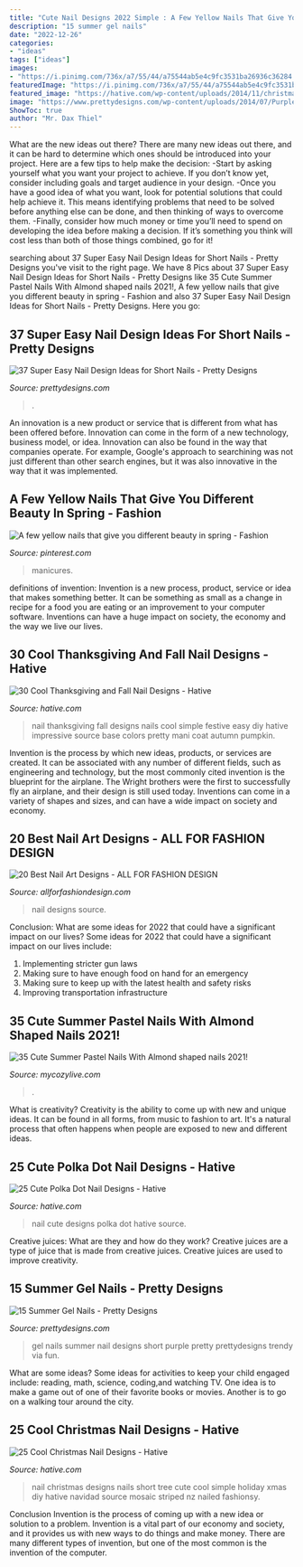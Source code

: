 ```yaml
---
title: "Cute Nail Designs 2022 Simple : A Few Yellow Nails That Give You Different Beauty In Spring"
description: "15 summer gel nails"
date: "2022-12-26"
categories:
- "ideas"
tags: ["ideas"]
images:
- "https://i.pinimg.com/736x/a7/55/44/a75544ab5e4c9fc3531ba26936c36284.jpg"
featuredImage: "https://i.pinimg.com/736x/a7/55/44/a75544ab5e4c9fc3531ba26936c36284.jpg"
featured_image: "https://hative.com/wp-content/uploads/2014/11/christmas-nail-designs/18-cool-christmas-nail-designs.jpg"
image: "https://www.prettydesigns.com/wp-content/uploads/2014/07/Purple-Gel-Nails.jpg"
ShowToc: true
author: "Mr. Dax Thiel"
---
```



What are the new ideas out there?
There are many new ideas out there, and it can be hard to determine which ones should be introduced into your project. Here are a few tips to help make the decision: 
-Start by asking yourself what you want your project to achieve. If you don’t know yet, consider including goals and target audience in your design.
-Once you have a good idea of what you want, look for potential solutions that could help achieve it. This means identifying problems that need to be solved before anything else can be done, and then thinking of ways to overcome them.
-Finally, consider how much money or time you’ll need to spend on developing the idea before making a decision. If it’s something you think will cost less than both of those things combined, go for it!

	

		
searching about 37 Super Easy Nail Design Ideas for Short Nails - Pretty Designs you've visit to the right page. We have 8 Pics about 37 Super Easy Nail Design Ideas for Short Nails - Pretty Designs like 35 Cute Summer Pastel Nails With Almond shaped nails 2021!, A few yellow nails that give you different beauty in spring - Fashion and also 37 Super Easy Nail Design Ideas for Short Nails - Pretty Designs. Here you go:
		
    
## 37 Super Easy Nail Design Ideas For Short Nails - Pretty Designs

<img loading=lazy src="http://www.prettydesigns.com/wp-content/uploads/2017/12/37-super-easy-nail-design-ideas-for-short-nails-12.jpg" onerror="this.onerror=null;this.src='https://tse1.mm.bing.net/th?id=OIP.Y8gWbrHom_LUkq-Zqdg1HgHaHa&amp;pid=15.1';" alt="37 Super Easy Nail Design Ideas for Short Nails - Pretty Designs">

_Source: prettydesigns.com_

>. 

	

An innovation is a new product or service that is different from what has been offered before. Innovation can come in the form of a new technology, business model, or idea. Innovation can also be found in the way that companies operate. For example, Google's approach to searchining was not just different than other search engines, but it was also innovative in the way that it was implemented.

    
## A Few Yellow Nails That Give You Different Beauty In Spring - Fashion

<img loading=lazy src="https://i.pinimg.com/736x/a7/55/44/a75544ab5e4c9fc3531ba26936c36284.jpg" onerror="this.onerror=null;this.src='https://tse1.mm.bing.net/th?id=OIP.2jsnvmBhZYlpo2c4g6G9uAHaLH&amp;pid=15.1';" alt="A few yellow nails that give you different beauty in spring - Fashion">

_Source: pinterest.com_

>manicures. 

	

definitions of invention:
Invention is a new process, product, service or idea that makes something better. It can be something as small as a change in recipe for a food you are eating or an improvement to your computer software. Inventions can have a huge impact on society, the economy and the way we live our lives.

    
## 30 Cool Thanksgiving And Fall Nail Designs - Hative

<img loading=lazy src="https://hative.com/wp-content/uploads/2014/11/thanksgiving-nail-designs/15-thanksgiving-and-fall-nail-designs.jpg" onerror="this.onerror=null;this.src='https://tse2.mm.bing.net/th?id=OIP.bVAgsciHFsigBCtoVky36AHaIF&amp;pid=15.1';" alt="30 Cool Thanksgiving and Fall Nail Designs - Hative">

_Source: hative.com_

>nail thanksgiving fall designs nails cool simple festive easy diy hative impressive source base colors pretty mani coat autumn pumpkin. 

	

Invention is the process by which new ideas, products, or services are created. It can be associated with any number of different fields, such as engineering and technology, but the most commonly cited invention is the blueprint for the airplane. The Wright brothers were the first to successfully fly an airplane, and their design is still used today. Inventions can come in a variety of shapes and sizes, and can have a wide impact on society and economy.

    
## 20 Best Nail Art Designs - ALL FOR FASHION DESIGN

<img loading=lazy src="https://allforfashiondesign.com/wp-content/uploads/2013/11/ma-2.jpg" onerror="this.onerror=null;this.src='https://tse1.mm.bing.net/th?id=OIP.cw5oXTHH_WSeZLmSYFGwIgHaK9&amp;pid=15.1';" alt="20 Best Nail Art Designs - ALL FOR FASHION DESIGN">

_Source: allforfashiondesign.com_

>nail designs source. 

	

Conclusion: What are some ideas for 2022 that could have a significant impact on our lives?
Some ideas for 2022 that could have a significant impact on our lives include: 
1. Implementing stricter gun laws 
2. Making sure to have enough food on hand for an emergency 
3. Making sure to keep up with the latest health and safety risks 
4. Improving transportation infrastructure 

    
## 35 Cute Summer Pastel Nails With Almond Shaped Nails 2021!

<img loading=lazy src="https://mycozylive.com/wp-content/uploads/2021/04/82-683x1024.jpg" onerror="this.onerror=null;this.src='https://tse4.mm.bing.net/th?id=OIP.WZ8S7ZH_PYSPD1CLXSCK_AHaLG&amp;pid=15.1';" alt="35 Cute Summer Pastel Nails With Almond shaped nails 2021!">

_Source: mycozylive.com_

>. 

	

What is creativity?
Creativity is the ability to come up with new and unique ideas. It can be found in all forms, from music to fashion to art. It's a natural process that often happens when people are exposed to new and different ideas.

    
## 25 Cute Polka Dot Nail Designs - Hative

<img loading=lazy src="https://hative.com/wp-content/uploads/2014/11/polka-dot-nail-designs/10-cute-polka-dot-nail-designs.jpg" onerror="this.onerror=null;this.src='https://tse1.mm.bing.net/th?id=OIP.rUm0_XwE6LuNvn4OnaBMLQHaK3&amp;pid=15.1';" alt="25 Cute Polka Dot Nail Designs - Hative">

_Source: hative.com_

>nail cute designs polka dot hative source. 

	

Creative juices: What are they and how do they work?
Creative juices are a type of juice that is made from creative juices. Creative juices are used to improve creativity.

    
## 15 Summer Gel Nails - Pretty Designs

<img loading=lazy src="https://www.prettydesigns.com/wp-content/uploads/2014/07/Purple-Gel-Nails.jpg" onerror="this.onerror=null;this.src='https://tse1.mm.bing.net/th?id=OIP.kGSa3a0rzG0yfkgVcgRlnwHaJ6&amp;pid=15.1';" alt="15 Summer Gel Nails - Pretty Designs">

_Source: prettydesigns.com_

>gel nails summer nail designs short purple pretty prettydesigns trendy via fun. 

	

What are some ideas?
Some ideas for activities to keep your child engaged include: reading, math, science, coding,and watching TV. One idea is to make a game out of one of their favorite books or movies. Another is to go on a walking tour around the city.

    
## 25 Cool Christmas Nail Designs - Hative

<img loading=lazy src="https://hative.com/wp-content/uploads/2014/11/christmas-nail-designs/18-cool-christmas-nail-designs.jpg" onerror="this.onerror=null;this.src='https://tse3.mm.bing.net/th?id=OIP.CEC615-3Z9z-LlxS7Hd4lQHaF7&amp;pid=15.1';" alt="25 Cool Christmas Nail Designs - Hative">

_Source: hative.com_

>nail christmas designs nails short tree cute cool simple holiday xmas diy hative navidad source mosaic striped nz nailed fashionsy. 

	

Conclusion
Invention is the process of coming up with a new idea or solution to a problem. Invention is a vital part of our economy and society, and it provides us with new ways to do things and make money. There are many different types of invention, but one of the most common is the invention of the computer.

